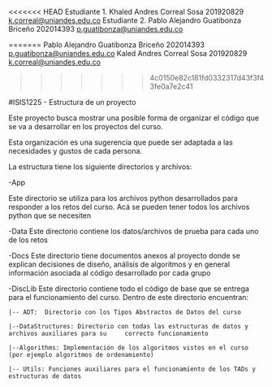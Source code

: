 <<<<<<< HEAD
Estudiante 1. Khaled Andres Correal Sosa 201920829 k.correal@uniandes.edu.co
Estudiante 2. Pablo Alejandro Guatibonza Briceño 202014393 p.guatibonza@uniandes.edu.co

=======
Pablo Alejandro Guatibonza Briceño 202014393 p.guatibonza@uniandes.edu.co
Kaled Andres Correal Sosa 201920829 k.correal@uniandes.edu.co
>>>>>>> 4c0150e82c181fd0332317d43f3f43fe0a7e2c41

#ISIS1225 - Estructura de un proyecto

Este proyecto busca mostrar una posible forma de organizar el código que se va a desarrollar en los proyectos del curso.

Esta organización es una sugerencia que puede ser adaptada a  las necesidades y gustos de cada persona.

La estructura tiene los siguiente directorios y archivos:

-App

Este directorio se utiliza para los archivos python desarrollados para responder a los retos del curso. Acá se pueden tener todos los archivos python que se necesiten

-Data
Este directorio contiene los datos/archivos de prueba para cada uno de los retos

-Docs
Este directorio tiene documentos anexos al proyecto donde se explican decisiones de diseño, análisis de algoritmos y en general información asociada al código desarrollado por cada grupo

-DiscLib
Este directorio contiene todo el código de base que se entrega para el funcionamiento del curso.  Dentro de este directorio encuentran:
    
    |-- ADT:  Directorio con los Tipos Abstractos de Datos del curso

    |--DataStructures: Directorio con todas las estructuras de datos y archivos auxiliares para su     correcto funcionamiento

    |--Algorithms: Implementación de los algoritmos vistos en el curso (por ejemplo algoritmos de ordenamiento)

    |-- Utils: Funciones auxiliares para el funcionamiento de los TADs y estructuras de datos


